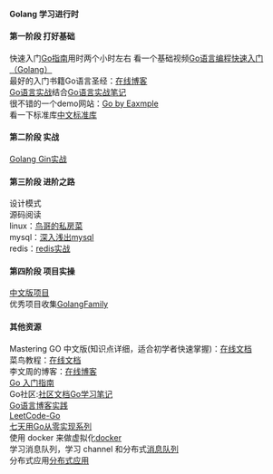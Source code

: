 #### Golang 学习进行时
#### 第一阶段 打好基础
快速入门[Go指南](https://tour.go-zh.org/basics/)用时两个小时左右
看一个基础视频[Go语言编程快速入门（Golang）](https://www.bilibili.com/video/BV1fD4y1m7TD?spm_id_from=333.999.0.0)  
最好的入门书籍Go语言圣经：[在线博客](https://book.itsfun.top/gopl-zh/)  
[Go语言实战](extension://bfdogplmndidlpjfhoijckpakkdjkkil/pdf/viewer.html?file=file%3A%2F%2F%2FD%3A%2F%25E6%25A1%258C%25E9%259D%25A2%2FGo%25E8%25AF%25AD%25E8%25A8%2580%25E5%25AE%259E%25E6%2588%2598.pdf)结合[Go语言实战笔记](https://www.flysnow.org/archives/)  
很不错的一个demo网站：[Go by Eaxmple](https://learnku.com/docs/gobyexample/2020)  
看一下标准库[中文标准库](https://studygolang.com/pkgdoc) 
#### 第二阶段 实战
[Golang Gin实战](https://www.flysnow.org/search/?q=gin&sitesearch=https%3A%2F%2Fwww.flysnow.org)
#### 第三阶段 进阶之路
设计模式  
源码阅读  
linux：[鸟哥的私房菜]()  
mysql：[深入浅出mysql]()  
redis：[redis实战]()
#### 第四阶段 项目实操
[中文版项目](https://github.com/GolangFamily/golang-open-source-projects)  
优秀项目收集[GolangFamily](https://github.com/GolangFamily)
#### 其他资源
Mastering GO 中文版(知识点详细，适合初学者快速掌握)：[在线文档](https://www.bookstack.cn/read/Mastering_Go_ZH_CN/README.md)  
菜鸟教程：[在线文档](https://www.runoob.com/go/go-tutorial.html)  
李文周的博客：[在线博客](https://www.liwenzhou.com/posts/Go/golang-menu/)  
[Go 入门指南](https://github.com/unknwon/the-way-to-go_ZH_CN)  
Go社区:[社区文档](https://learnku.com/go/docs)[Go学习笔记](https://github.com/qyuhen/book)   
[Go语言博客实践](https://github.com/achun/Go-Blog-In-Action)  
[LeetCode-Go](https://github.com/halfrost/LeetCode-Go)  
[七天用Go从零实现系列](https://geektutu.com/post/gee.html)  
使用 docker 来做虚拟化[docker](https://www.docker.com/)  
学习消息队列，学习 channel 和分布式[消息队列](https://github.com/nsqio/nsq)  
分布式应用[分布式应用](https://github.com/etcd-io/etcd)  
